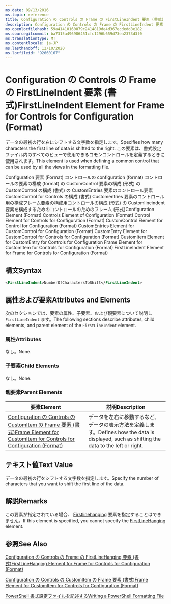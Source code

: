 ```yaml
---
ms.date: 09/13/2016
ms.topic: reference
title: Configuration の Controls の Frame の FirstLineIndent 要素 (書式)
description: Configuration の Controls の Frame の FirstLineIndent 要素 (書式)
ms.openlocfilehash: 59a41410160879c2414819de4d367ecdedd8e182
ms.sourcegitcommit: ba7315a496986451cfc1296b659d73ea2373d3f0
ms.translationtype: MT
ms.contentlocale: ja-JP
ms.lasthandoff: 12/10/2020
ms.locfileid: "92660167"
---
```

# <a name="firstlineindent-element-for-frame-for-controls-for-configuration-format"></a><span data-ttu-id="2624e-103">Configuration の Controls の Frame の FirstLineIndent 要素 (書式)</span><span class="sxs-lookup"><span data-stu-id="2624e-103">FirstLineIndent Element for Frame for Controls for Configuration (Format)</span></span>

<span data-ttu-id="2624e-104">データの最初の行を右にシフトする文字数を指定します。</span><span class="sxs-lookup"><span data-stu-id="2624e-104">Specifies how many characters the first line of data is shifted to the right.</span></span> <span data-ttu-id="2624e-105">この要素は、書式設定ファイル内のすべてのビューで使用できるコモンコントロールを定義するときに使用されます。</span><span class="sxs-lookup"><span data-stu-id="2624e-105">This element is used when defining a common control that can be used by all the views in the formatting file.</span></span>

<span data-ttu-id="2624e-106">Configuration 要素 (Format) コントロールの configuration (format) コントロールの要素の構成 (format) の CustomControl 要素の構成 (形式) の CustomControl の構成 (書式) の CustomEntries 要素のコントロール要素 CustomControl for Controls の構成 (書式) Customentries 要素のコントロール用の構成フレーム要素の構成用コントロールの構成 (形式) の Customlineindent 要素を構成するためのコントロールのためのフレーム (形式)</span><span class="sxs-lookup"><span data-stu-id="2624e-106">Configuration Element (Format) Controls Element of Configuration (Format) Control Element for Controls for Configuration (Format) CustomControl Element for Control for Configuration (Format) CustomEntries Element for CustomControl for Configuration (Format) CustomEntry Element for CustomControl for Controls for Configuration (Format) CustomItem Element for CustomEntry for Controls for Configuration Frame Element for CustomItem for Controls for Configuration (Format) FirstLineIndent Element for Frame for Controls for Configuration (Format)</span></span>

## <a name="syntax"></a><span data-ttu-id="2624e-107">構文</span><span class="sxs-lookup"><span data-stu-id="2624e-107">Syntax</span></span>

```xml
<FirstLineIndent>NumberOfCharactersToShift</FirstLineIndent>
```

## <a name="attributes-and-elements"></a><span data-ttu-id="2624e-108">属性および要素</span><span class="sxs-lookup"><span data-stu-id="2624e-108">Attributes and Elements</span></span>

<span data-ttu-id="2624e-109">次のセクションでは、要素の属性、子要素、および親要素について説明し `FirstLineIndent` ます。</span><span class="sxs-lookup"><span data-stu-id="2624e-109">The following sections describe attributes, child elements, and parent element of the `FirstLineIndent` element.</span></span>

### <a name="attributes"></a><span data-ttu-id="2624e-110">属性</span><span class="sxs-lookup"><span data-stu-id="2624e-110">Attributes</span></span>

<span data-ttu-id="2624e-111">なし。</span><span class="sxs-lookup"><span data-stu-id="2624e-111">None.</span></span>

### <a name="child-elements"></a><span data-ttu-id="2624e-112">子要素</span><span class="sxs-lookup"><span data-stu-id="2624e-112">Child Elements</span></span>

<span data-ttu-id="2624e-113">なし。</span><span class="sxs-lookup"><span data-stu-id="2624e-113">None.</span></span>

### <a name="parent-elements"></a><span data-ttu-id="2624e-114">親要素</span><span class="sxs-lookup"><span data-stu-id="2624e-114">Parent Elements</span></span>

|<span data-ttu-id="2624e-115">要素</span><span class="sxs-lookup"><span data-stu-id="2624e-115">Element</span></span>|<span data-ttu-id="2624e-116">説明</span><span class="sxs-lookup"><span data-stu-id="2624e-116">Description</span></span>|
|-------------|-----------------|
|[<span data-ttu-id="2624e-117">Configuration の Controls の CustomItem の Frame 要素 (書式)</span><span class="sxs-lookup"><span data-stu-id="2624e-117">Frame Element for CustomItem for Controls for Configuration (Format)</span></span>](./frame-element-for-customitem-for-controls-for-configuration-format.md)|<span data-ttu-id="2624e-118">データを左右に移動するなど、データの表示方法を定義します。</span><span class="sxs-lookup"><span data-stu-id="2624e-118">Defines how the data is displayed, such as shifting the data to the left or right.</span></span>|

## <a name="text-value"></a><span data-ttu-id="2624e-119">テキスト値</span><span class="sxs-lookup"><span data-stu-id="2624e-119">Text Value</span></span>

<span data-ttu-id="2624e-120">データの最初の行をシフトする文字数を指定します。</span><span class="sxs-lookup"><span data-stu-id="2624e-120">Specify the number of characters that you want to shift the first line of the data.</span></span>

## <a name="remarks"></a><span data-ttu-id="2624e-121">解説</span><span class="sxs-lookup"><span data-stu-id="2624e-121">Remarks</span></span>

<span data-ttu-id="2624e-122">この要素が指定されている場合、 [Firstlinehanging](./firstlinehanging-element-for-frame-for-controls-for-configuration-format.md) 要素を指定することはできません。</span><span class="sxs-lookup"><span data-stu-id="2624e-122">If this element is specified, you cannot specify the [FirstLineHanging](./firstlinehanging-element-for-frame-for-controls-for-configuration-format.md) element.</span></span>

## <a name="see-also"></a><span data-ttu-id="2624e-123">参照</span><span class="sxs-lookup"><span data-stu-id="2624e-123">See Also</span></span>

[<span data-ttu-id="2624e-124">Configuration の Controls の Frame の FirstLineHanging 要素 (書式)</span><span class="sxs-lookup"><span data-stu-id="2624e-124">FirstLineHanging Element for Frame for Controls for Configuration (Format)</span></span>](./firstlinehanging-element-for-frame-for-controls-for-configuration-format.md)

[<span data-ttu-id="2624e-125">Configuration の Controls の CustomItem の Frame 要素 (書式)</span><span class="sxs-lookup"><span data-stu-id="2624e-125">Frame Element for CustomItem for Controls for Configuration (Format)</span></span>](./frame-element-for-customitem-for-controls-for-configuration-format.md)

[<span data-ttu-id="2624e-126">PowerShell 書式設定ファイルを記述する</span><span class="sxs-lookup"><span data-stu-id="2624e-126">Writing a PowerShell Formatting File</span></span>](./writing-a-powershell-formatting-file.md)
